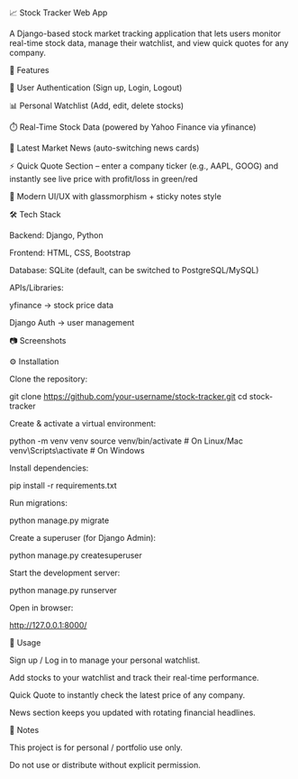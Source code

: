 
📈 Stock Tracker Web App

A Django-based stock market tracking application that lets users monitor real-time stock data, manage their watchlist, and view quick quotes for any company.

🚀 Features

🔑 User Authentication (Sign up, Login, Logout)

📊 Personal Watchlist (Add, edit, delete stocks)

⏱️ Real-Time Stock Data (powered by Yahoo Finance via yfinance)

📰 Latest Market News (auto-switching news cards)

⚡ Quick Quote Section – enter a company ticker (e.g., AAPL, GOOG) and instantly see live price with profit/loss in green/red

🎨 Modern UI/UX with glassmorphism + sticky notes style

🛠️ Tech Stack

Backend: Django, Python

Frontend: HTML, CSS, Bootstrap

Database: SQLite (default, can be switched to PostgreSQL/MySQL)

APIs/Libraries:

yfinance → stock price data

Django Auth → user management

📷 Screenshots




⚙️ Installation

Clone the repository:

git clone https://github.com/your-username/stock-tracker.git
cd stock-tracker


Create & activate a virtual environment:

python -m venv venv
source venv/bin/activate   # On Linux/Mac
venv\Scripts\activate      # On Windows


Install dependencies:

pip install -r requirements.txt


Run migrations:

python manage.py migrate


Create a superuser (for Django Admin):

python manage.py createsuperuser


Start the development server:

python manage.py runserver


Open in browser:

http://127.0.0.1:8000/

👤 Usage

Sign up / Log in to manage your personal watchlist.

Add stocks to your watchlist and track their real-time performance.

Quick Quote to instantly check the latest price of any company.

News section keeps you updated with rotating financial headlines.

📌 Notes

This project is for personal / portfolio use only.

Do not use or distribute without explicit permission.
